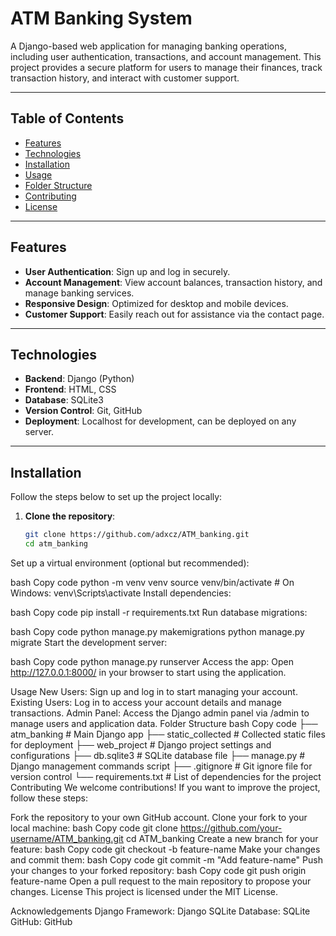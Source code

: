 # ATM Banking System

A Django-based web application for managing banking operations, including user authentication, transactions, and account management. This project provides a secure platform for users to manage their finances, track transaction history, and interact with customer support.

---

## Table of Contents

- [Features](#features)
- [Technologies](#technologies)
- [Installation](#installation)
- [Usage](#usage)
- [Folder Structure](#folder-structure)
- [Contributing](#contributing)
- [License](#license)

---

## Features

- **User Authentication**: Sign up and log in securely.
- **Account Management**: View account balances, transaction history, and manage banking services.
- **Responsive Design**: Optimized for desktop and mobile devices.
- **Customer Support**: Easily reach out for assistance via the contact page.

---

## Technologies

- **Backend**: Django (Python)
- **Frontend**: HTML, CSS
- **Database**: SQLite3
- **Version Control**: Git, GitHub
- **Deployment**: Localhost for development, can be deployed on any server.

---

## Installation

Follow the steps below to set up the project locally:

1. **Clone the repository**:
   ```bash
   git clone https://github.com/adxcz/ATM_banking.git
   cd atm_banking
Set up a virtual environment (optional but recommended):

bash
Copy code
python -m venv venv
source venv/bin/activate  # On Windows: venv\Scripts\activate
Install dependencies:

bash
Copy code
pip install -r requirements.txt
Run database migrations:

bash
Copy code
python manage.py makemigrations
python manage.py migrate
Start the development server:

bash
Copy code
python manage.py runserver
Access the app:
Open http://127.0.0.1:8000/ in your browser to start using the application.

Usage
New Users: Sign up and log in to start managing your account.
Existing Users: Log in to access your account details and manage transactions.
Admin Panel: Access the Django admin panel via /admin to manage users and application data.
Folder Structure
bash
Copy code
├── atm_banking         # Main Django app
├── static_collected    # Collected static files for deployment
├── web_project         # Django project settings and configurations
├── db.sqlite3          # SQLite database file
├── manage.py           # Django management commands script
├── .gitignore          # Git ignore file for version control
└── requirements.txt    # List of dependencies for the project
Contributing
We welcome contributions! If you want to improve the project, follow these steps:

Fork the repository to your own GitHub account.
Clone your fork to your local machine:
bash
Copy code
git clone https://github.com/your-username/ATM_banking.git
cd ATM_banking
Create a new branch for your feature:
bash
Copy code
git checkout -b feature-name
Make your changes and commit them:
bash
Copy code
git commit -m "Add feature-name"
Push your changes to your forked repository:
bash
Copy code
git push origin feature-name
Open a pull request to the main repository to propose your changes.
License
This project is licensed under the MIT License.

Acknowledgements
Django Framework: Django
SQLite Database: SQLite
GitHub: GitHub
